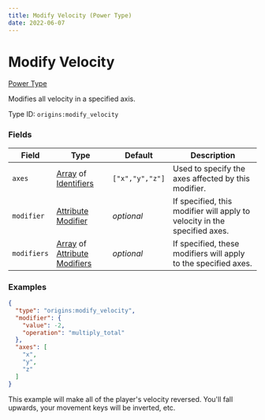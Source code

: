 ```yaml
---
title: Modify Velocity (Power Type)
date: 2022-06-07
---
```


# Modify Velocity

[Power Type](../power_types.md)

Modifies all velocity in a specified axis.

Type ID: `origins:modify_velocity`


### Fields

Field | Type | Default | Description
------|------|---------|------------
`axes` | [Array](../data_types/array.md) of [Identifiers](../data_types/identifier.md)| `["x","y","z"]` | Used to specify the axes affected by this modifier. 
`modifier` | [Attribute Modifier](../data_types/attribute_modifier.md) | _optional_ | If specified, this modifier will apply to velocity in the specified axes.
`modifiers` | [Array](../data_types/array.md) of [Attribute Modifiers](../data_types/attribute_modifier.md) | _optional_ | If specified, these modifiers will apply to the specified axes.


### Examples

```json
{
  "type": "origins:modify_velocity",
  "modifier": {
    "value": -2,
    "operation": "multiply_total"
  },
  "axes": [
    "x",
    "y",
    "z"
  ]
}
```

This example will make all of the player's velocity reversed. You'll fall upwards, your movement keys will be inverted, etc.
